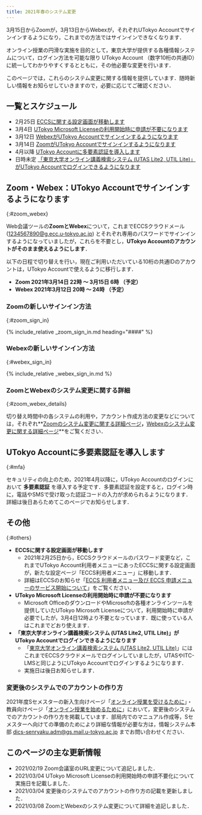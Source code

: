 ```yaml
---
title: 2021年春のシステム変更
---
```


<div class="important-box">3月15日からZoomが，3月13日からWebexが，それぞれUTokyo Accountでサインインするようになり，これまでの方法ではサインインできなくなります．</div>

オンライン授業の円滑な実施を目的として，東京大学が提供する各種情報システムについて，ログイン方法を可能な限り UTokyo Account （数字10桁の共通ID）に統一してわかりやすくするとともに，その他必要な変更を行います．

このページでは，これらのシステム変更に関する情報を提供しています．随時新しい情報をお知らせしていきますので，必要に応じてご確認ください．

## 一覧とスケジュール

- 2月25日 [ECCSに関する設定画面が移動します](#eccs)
- 3月4日 [UTokyo Microsoft Licenseの利用開始時に申請が不要になります](#microsoft)
- 3月12日 [WebexがUTokyo Accountでサインインするようになります](#zoom_webex)
- 3月14日 [ZoomがUTokyo Accountでサインインするようになります](#zoom_webex)
- 4月以降 [UTokyo Accountに多要素認証を導入します](#mfa)
- 日時未定 [「東京大学オンライン講義検索システム (UTAS Lite2, UTIL Lite)」がUTokyo Accountでログインできるようになります](#lite)

## Zoom・Webex：UTokyo Accountでサインインするようになります
{:#zoom_webex}

Web会議ツールの**ZoomとWebex**について，これまでECCSクラウドメール (1234567890@g.ecc.u-tokyo.ac.jp) とそれぞれ専用のパスワードでサインインするようになっていましたが，これらを不要とし，**UTokyo Accountのアカウントがそのまま使えるようにします**．

以下の日程で切り替えを行い，現在ご利用いただいている10桁の共通IDのアカウントは，UTokyo Accountで使えるように移行します．

- **Zoom 2021年3月14日 22時 ～ 3月15日 6時 （予定）**
- **Webex 2021年3月12日 20時 ～ 24時 （予定）**

### Zoomの新しいサインイン方法
{:#zoom_sign_in}

{% include_relative _zoom_sign_in.md heading="####" %}

### Webexの新しいサインイン方法
{:#webex_sign_in}

{% include_relative _webex_sign_in.md %}

### ZoomとWebexのシステム変更に関する詳細
{:#zoom_webex_details}

切り替え時間中の各システムの利用や，アカウント作成方法の変更などについては，それぞれ**[Zoomのシステム変更に関する詳細ページ](zoom)**，**[Webexのシステム変更に関する詳細ページ](webex)**をご覧ください．

## UTokyo Accountに多要素認証を導入します
{:#mfa}

セキュリティの向上のため，2021年4月以降に，UTokyo Accountのログインにおいて **多要素認証** を導入する予定です．多要素認証を設定すると，ログイン時に，電話やSMSで受け取った認証コードの入力が求められるようになります．詳細は後日あらためてこのページでお知らせします．

## その他
{:#others}

- <span id="eccs">**ECCSに関する設定画面が移動します**</span>
    - 2021年2月25日から，ECCSクラウドメールのパスワード変更など，これまでUTokyo Account利用者メニューにあったECCSに関する設定画面が，新たな設定ページ「ECCS利用者メニュー」に移動します．
    - 詳細はECCSのお知らせ「[ECCS 利用者メニュー及び ECCS 申請メニューのサービス開始について](https://www.ecc.u-tokyo.ac.jp/announcement/2021/02/09_3258.html)」をご覧ください．
- <span id="microsoft">**UTokyo Microsoft Licenseの利用開始時に申請が不要になります**</span>
    - Microsoft OfficeのダウンロードやMicrosoftの各種オンラインツールを提供していたUTokyo Microsoft Licenseについて，利用開始時に申請が必要でしたが，3月4日12時より不要となっています．既に使っている人はこれまでどおり使えます．
- <span id="lite">**「東京大学オンライン講義検索システム (UTAS Lite2, UTIL Lite)」がUTokyo Accountでログインできるようになります**</span>
    - 「[東京大学オンライン講義検索システム (UTAS Lite2, UTIL Lite)](https://utelecon-directory.adm.u-tokyo.ac.jp/)」にはこれまでECCSクラウドメールでログインしていましたが，UTASやITC-LMSと同じようにUTokyo Accountでログインするようになります．
    - 実施日は後日お知らせします．

### 変更後のシステムでのアカウントの作り方

2021年度Sセメスターの新入生向けページ「[オンライン授業を受けるために](/oc/)」・教員向けページ「[オンライン授業を始めるために](/faculty_members/)」において，変更後のシステムでのアカウントの作り方を掲載しています．部局内でのマニュアル作成等，Sセメスターへ向けての準備のためにより詳細な情報が必要な方は，情報システム本部 dics-senryaku.adm@gs.mail.u-tokyo.ac.jp までお問い合わせください．

## このページの主な更新情報

- 2021/02/19 Zoom会議室のURL変更について追記しました．
- 2021/03/04 UTokyo Microsoft Licenseの利用開始時の申請不要化について実施日を記載しました．
- 2021/03/04 変更後のシステムでのアカウントの作り方の記載を更新しました．
- 2021/03/08 ZoomとWebexのシステム変更について詳細を追記しました．

